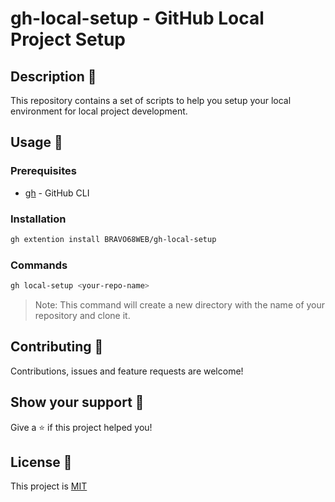 # gh-local-setup - GitHub Local Project Setup

## Description 👀

This repository contains a set of scripts to help you setup your local environment for local project development.

## Usage 🙌

### Prerequisites

- [gh](https://cli.github.com/) - GitHub CLI

### Installation

```bash
gh extention install BRAVO68WEB/gh-local-setup
```

### Commands

```bash
gh local-setup <your-repo-name>
```

> Note: This command will create a new directory with the name of your repository and clone it.

## Contributing 🤝

Contributions, issues and feature requests are welcome!

## Show your support 🙌

Give a ⭐️ if this project helped you!

## License 📝

This project is [MIT](LICENSE.md)
